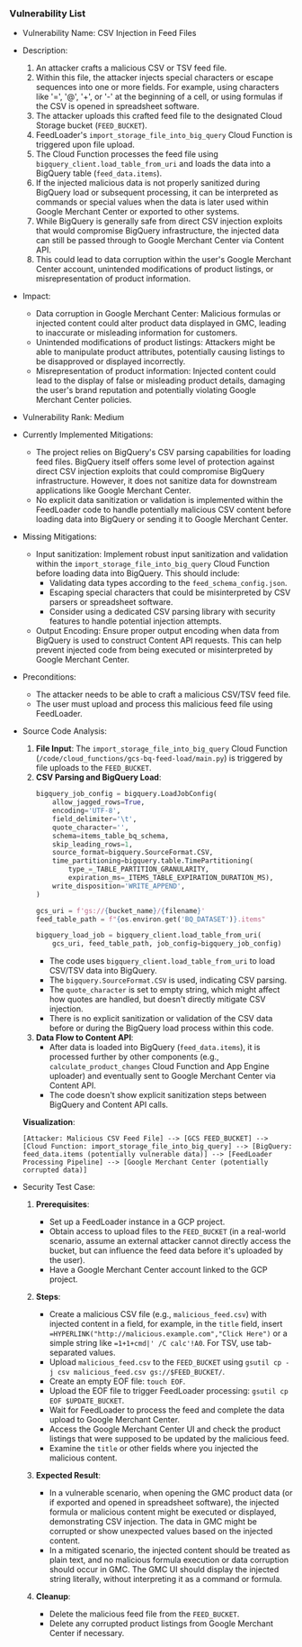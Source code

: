 ### Vulnerability List

* Vulnerability Name: CSV Injection in Feed Files

* Description:
  1. An attacker crafts a malicious CSV or TSV feed file.
  2. Within this file, the attacker injects special characters or escape sequences into one or more fields. For example, using characters like '=', '@', '+', or '-' at the beginning of a cell, or using formulas if the CSV is opened in spreadsheet software.
  3. The attacker uploads this crafted feed file to the designated Cloud Storage bucket (`FEED_BUCKET`).
  4. FeedLoader's `import_storage_file_into_big_query` Cloud Function is triggered upon file upload.
  5. The Cloud Function processes the feed file using `bigquery_client.load_table_from_uri` and loads the data into a BigQuery table (`feed_data.items`).
  6. If the injected malicious data is not properly sanitized during BigQuery load or subsequent processing, it can be interpreted as commands or special values when the data is later used within Google Merchant Center or exported to other systems.
  7. While BigQuery is generally safe from direct CSV injection exploits that would compromise BigQuery infrastructure, the injected data can still be passed through to Google Merchant Center via Content API.
  8. This could lead to data corruption within the user's Google Merchant Center account, unintended modifications of product listings, or misrepresentation of product information.

* Impact:
  - Data corruption in Google Merchant Center: Malicious formulas or injected content could alter product data displayed in GMC, leading to inaccurate or misleading information for customers.
  - Unintended modifications of product listings: Attackers might be able to manipulate product attributes, potentially causing listings to be disapproved or displayed incorrectly.
  - Misrepresentation of product information: Injected content could lead to the display of false or misleading product details, damaging the user's brand reputation and potentially violating Google Merchant Center policies.

* Vulnerability Rank: Medium

* Currently Implemented Mitigations:
  - The project relies on BigQuery's CSV parsing capabilities for loading feed files. BigQuery itself offers some level of protection against direct CSV injection exploits that could compromise BigQuery infrastructure. However, it does not sanitize data for downstream applications like Google Merchant Center.
  - No explicit data sanitization or validation is implemented within the FeedLoader code to handle potentially malicious CSV content before loading data into BigQuery or sending it to Google Merchant Center.

* Missing Mitigations:
  - Input sanitization: Implement robust input sanitization and validation within the `import_storage_file_into_big_query` Cloud Function before loading data into BigQuery. This should include:
    - Validating data types according to the `feed_schema_config.json`.
    - Escaping special characters that could be misinterpreted by CSV parsers or spreadsheet software.
    - Consider using a dedicated CSV parsing library with security features to handle potential injection attempts.
  - Output Encoding: Ensure proper output encoding when data from BigQuery is used to construct Content API requests. This can help prevent injected code from being executed or misinterpreted by Google Merchant Center.

* Preconditions:
  - The attacker needs to be able to craft a malicious CSV/TSV feed file.
  - The user must upload and process this malicious feed file using FeedLoader.

* Source Code Analysis:

  1. **File Input**: The `import_storage_file_into_big_query` Cloud Function (`/code/cloud_functions/gcs-bq-feed-load/main.py`) is triggered by file uploads to the `FEED_BUCKET`.
  2. **CSV Parsing and BigQuery Load**:
     ```python
     bigquery_job_config = bigquery.LoadJobConfig(
         allow_jagged_rows=True,
         encoding='UTF-8',
         field_delimiter='\t',
         quote_character='',
         schema=items_table_bq_schema,
         skip_leading_rows=1,
         source_format=bigquery.SourceFormat.CSV,
         time_partitioning=bigquery.table.TimePartitioning(
             type_=_TABLE_PARTITION_GRANULARITY,
             expiration_ms=_ITEMS_TABLE_EXPIRATION_DURATION_MS),
         write_disposition='WRITE_APPEND',
     )

     gcs_uri = f'gs://{bucket_name}/{filename}'
     feed_table_path = f"{os.environ.get('BQ_DATASET')}.items"

     bigquery_load_job = bigquery_client.load_table_from_uri(
         gcs_uri, feed_table_path, job_config=bigquery_job_config)
     ```
     - The code uses `bigquery_client.load_table_from_uri` to load CSV/TSV data into BigQuery.
     - The `bigquery.SourceFormat.CSV` is used, indicating CSV parsing.
     - The `quote_character` is set to empty string, which might affect how quotes are handled, but doesn't directly mitigate CSV injection.
     - There is no explicit sanitization or validation of the CSV data before or during the BigQuery load process within this code.
  3. **Data Flow to Content API**:
     - After data is loaded into BigQuery (`feed_data.items`), it is processed further by other components (e.g., `calculate_product_changes` Cloud Function and App Engine uploader) and eventually sent to Google Merchant Center via Content API.
     - The code doesn't show explicit sanitization steps between BigQuery and Content API calls.

  **Visualization**:
  ```
  [Attacker: Malicious CSV Feed File] --> [GCS FEED_BUCKET] --> [Cloud Function: import_storage_file_into_big_query] --> [BigQuery: feed_data.items (potentially vulnerable data)] --> [FeedLoader Processing Pipeline] --> [Google Merchant Center (potentially corrupted data)]
  ```

* Security Test Case:

  1. **Prerequisites**:
     - Set up a FeedLoader instance in a GCP project.
     - Obtain access to upload files to the `FEED_BUCKET` (in a real-world scenario, assume an external attacker cannot directly access the bucket, but can influence the feed data before it's uploaded by the user).
     - Have a Google Merchant Center account linked to the GCP project.

  2. **Steps**:
     - Create a malicious CSV file (e.g., `malicious_feed.csv`) with injected content in a field, for example, in the `title` field, insert `=HYPERLINK("http://malicious.example.com","Click Here")` or a simple string like `=1+1+cmd|' /C calc'!A0`. For TSV, use tab-separated values.
     - Upload `malicious_feed.csv` to the `FEED_BUCKET` using `gsutil cp -j csv malicious_feed.csv gs://$FEED_BUCKET/`.
     - Create an empty EOF file: `touch EOF`.
     - Upload the EOF file to trigger FeedLoader processing: `gsutil cp EOF $UPDATE_BUCKET`.
     - Wait for FeedLoader to process the feed and complete the data upload to Google Merchant Center.
     - Access the Google Merchant Center UI and check the product listings that were supposed to be updated by the malicious feed.
     - Examine the `title` or other fields where you injected the malicious content.

  3. **Expected Result**:
     - In a vulnerable scenario, when opening the GMC product data (or if exported and opened in spreadsheet software), the injected formula or malicious content might be executed or displayed, demonstrating CSV injection. The data in GMC might be corrupted or show unexpected values based on the injected content.
     - In a mitigated scenario, the injected content should be treated as plain text, and no malicious formula execution or data corruption should occur in GMC. The GMC UI should display the injected string literally, without interpreting it as a command or formula.

  4. **Cleanup**:
     - Delete the malicious feed file from the `FEED_BUCKET`.
     - Delete any corrupted product listings from Google Merchant Center if necessary.